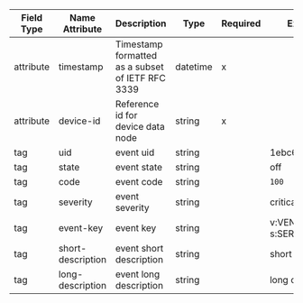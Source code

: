 | Field Type | Name Attribute    | Description                                      | Type     | Required | Example                                                | Version | 
|------------|-------------------|--------------------------------------------------|----------|----------|--------------------------------------------------------|---------| 
| attribute  | timestamp         | Timestamp formatted as a subset of IETF RFC 3339 | datetime | x        | <event timestamp="2016-11-25T18:11:37Z" device-id="1"> | 2.2.2   | 
| attribute  | device-id         | Reference id for device data node                | string   | x        | <event timestamp="2016-11-25T18:11:37Z" device-id="1"> | 2.2.2   | 
| tag        | uid               | event uid                                        | string   |          | <uid>1ebc67e122cc1</uid>                               | 2.2.2   | 
| tag        | state             | event state                                      | string   |          | <state>off</state>                                     | 2.2.2   | 
| tag        | code              | event code                                       | string   |          | <code>100</code>                                       | 2.2.2   | 
| tag        | severity          | event severity                                   | string   |          | <severity>critical</severity>                          | 2.2.2   | 
| tag        | event-key         | event key                                        | string   |          | <event-key>v:VENDOR-s:SERIAL</event-key>               | 2.2.2   | 
| tag        | short-description | event short description                          | string   |          | <short-description>short message</short-description>   | 2.2.2   | 
| tag        | long-description  | event long description                           | string   |          | <long-description>long content</long-description>      | 2.2.2   | 
